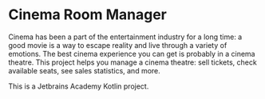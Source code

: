 # Cinema Room Manager

Cinema has been a part of the entertainment industry for a long time: a good movie is a way to escape reality and live through a variety of emotions.
The best cinema experience you can get is probably in a cinema theatre. This project helps you manage a cinema theatre:
sell tickets, check available seats, see sales statistics, and more.

This is a Jetbrains Academy Kotlin project.
